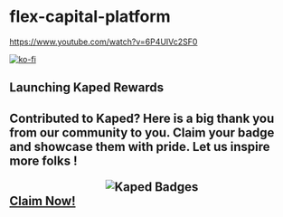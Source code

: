 # flex-capital-platform
https://www.youtube.com/watch?v=6P4UIVc2SF0

[![ko-fi](https://ko-fi.com/img/githubbutton_sm.svg)](https://ko-fi.com/N4N5EWGAK)

<div>
  <h2>
  Launching Kaped Rewards
  <h2>
  <p>
  Contributed to Kaped? Here is a big thank you from our community to you.
  Claim your badge and showcase them with pride. Let us inspire more folks !
  </p>
  <div align='center'>
  <img src="https://aviyel.com/assets/uploads/rewards/project_rewards/kaped_171/precious_stones/512/share.png" alt="Kaped Badges" />
  </div>
  <div>
    <a href="https://aviyel.com/projects/171/kaped/rewards">
      Claim Now!
    </a>
  </div>
</div>

